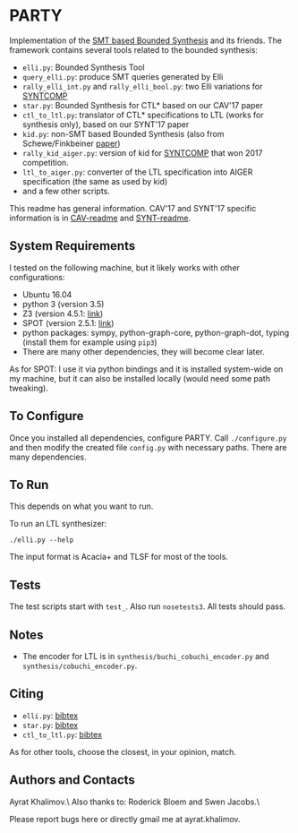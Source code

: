 # PARTY

Implementation of the [SMT based Bounded Synthesis](https://www.react.uni-saarland.de/publications/atva07.pdf) and its friends.
The framework contains several tools related to the bounded synthesis:

- `elli.py`: Bounded Synthesis Tool
- `query_elli.py`: produce SMT queries generated by Elli
- `rally_elli_int.py` and `rally_elli_bool.py`: two Elli variations for [SYNTCOMP](http://syntcomp.org/)
- `star.py`: Bounded Synthesis for CTL* based on our CAV'17 paper
- `ctl_to_ltl.py`: translator of CTL* specifications to LTL (works for synthesis only), based on our SYNT'17 paper
- `kid.py`: non-SMT based Bounded Synthesis (also from Schewe/Finkbeiner [paper](https://www.react.uni-saarland.de/publications/atva07.pdf))
- `rally_kid_aiger.py`: version of kid for [SYNTCOMP](http://syntcomp.org/) that won 2017 competition.
- `ltl_to_aiger.py`: converter of the LTL specification into AIGER specification (the same as used by kid)
- and a few other scripts.

This readme has general information.
CAV'17 and SYNT'17 specific information is in [CAV-readme](experiments-for-cav/README.md) and [SYNT-readme](experiments-for-synt/README.md).


## System Requirements

I tested on the following machine,
but it likely works with other configurations:

- Ubuntu 16.04
- python 3 (version 3.5)
- Z3 (version 4.5.1: [link](https://github.com/Z3Prover/z3/releases))
- SPOT (version 2.5.1: [link](https://spot.lrde.epita.fr/install.html))
- python packages: sympy, python-graph-core, python-graph-dot, typing
  (install them for example using `pip3`)
- There are many other dependencies, they will become clear later.

As for SPOT:
I use it via python bindings and it is installed system-wide on my machine,
but it can also be installed locally (would need some path tweaking).


## To Configure

Once you installed all dependencies, configure PARTY.
Call `./configure.py` and then modify the created file `config.py` with necessary paths.
There are many dependencies.


## To Run

This depends on what you want to run.

To run an LTL synthesizer:
```
./elli.py --help
```

The input format is Acacia+ and TLSF for most of the tools.


## Tests

The test scripts start with `test_`.
Also run `nosetests3`.
All tests should pass.


## Notes

- The encoder for LTL is in `synthesis/buchi_cobuchi_encoder.py` and `synthesis/cobuchi_encoder.py`.


## Citing

- `elli.py`: [bibtex](https://5nizza.github.io/homepage/pubs/bibtex/PARTY.bib)
- `star.py`: [bibtex](https://5nizza.github.io/homepage/pubs/bibtex/bounded_ctlstar.bib)
- `ctl_to_ltl.py`: [bibtex](https://5nizza.github.io/homepage/pubs/bibtex/ctl_via_ltl.bib)

As for other tools, choose the closest, in your opinion, match.


## Authors and Contacts

Ayrat Khalimov.\\
Also thanks to: Roderick Bloem and Swen Jacobs.\\

Please report bugs here or directly gmail me at ayrat.khalimov.

